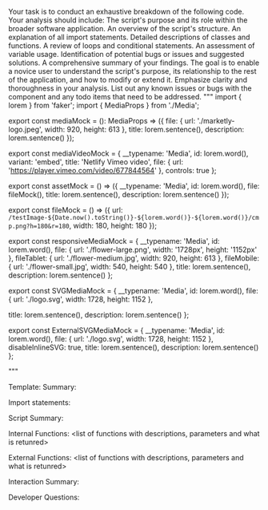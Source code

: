 Your task is to conduct an exhaustive breakdown of the following code. Your analysis should include:
The script's purpose and its role within the broader software application.
An overview of the script's structure.
An explanation of all import statements.
Detailed descriptions of classes and functions.
A review of loops and conditional statements.
An assessment of variable usage.
Identification of potential bugs or issues and suggested solutions.
A comprehensive summary of your findings.
The goal is to enable a novice user to understand the script's purpose, its relationship to the rest of the application, and how to modify or extend it. Emphasize clarity and thoroughness in your analysis.
List out any known issues or bugs with the component and any todo items that need to be addressed.
"""
import { lorem } from 'faker';
import { MediaProps } from './Media';

export const mediaMock = (): MediaProps => ({
  file: {
    url: './marketly-logo.jpeg',
    width: 920,
    height: 613
  },
  title: lorem.sentence(),
  description: lorem.sentence()
});

export const mediaVideoMock = {
  __typename: 'Media',
  id: lorem.word(),
  variant: 'embed',
  title: 'Netlify Vimeo video',
  file: {
    url: 'https://player.vimeo.com/video/677844564'
  },
  controls: true
};

export const assetMock = () => ({
  __typename: 'Media',
  id: lorem.word(),
  file: fileMock(),
  title: lorem.sentence(),
  description: lorem.sentence()
});

export const fileMock = () => ({
  url: `/testImage-${Date.now().toString()}-${lorem.word()}-${lorem.word()}/cmp.png?h=180&r=180`,
  width: 180,
  height: 180
});

export const responsiveMediaMock = {
  __typename: 'Media',
  id: lorem.word(),
  file: {
    url: './flower-large.png',
    width: '1728px',
    height: '1152px'
  },
  fileTablet: {
    url: './flower-medium.jpg',
    width: 920,
    height: 613
  },
  fileMobile: {
    url: './flower-small.jpg',
    width: 540,
    height: 540
  },
  title: lorem.sentence(),
  description: lorem.sentence()
};

export const SVGMediaMock = {
  __typename: 'Media',
  id: lorem.word(),
  file: {
    url: './logo.svg',
    width: 1728,
    height: 1152
  },

  title: lorem.sentence(),
  description: lorem.sentence()
};

export const ExternalSVGMediaMock = {
  __typename: 'Media',
  id: lorem.word(),
  file: {
    url: './logo.svg',
    width: 1728,
    height: 1152
  },
  disableInlineSVG: true,
  title: lorem.sentence(),
  description: lorem.sentence()
};

"""

Template:
Summary:
<brief overview of the file and all its major components>

Import statements:
<describe the imports and dependencies>

Script Summary:
<Summary of file>

Internal Functions:
<list of functions with descriptions, parameters and what is retunred>

External Functions:
<list of functions with descriptions, parameters and what is retunred>

Interaction Summary:
<a summary of how the file could interact with the rest of the application>

Developer Questions:
<a list of questions Developers working with this component may have the following questions when debugging>